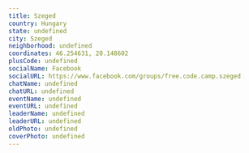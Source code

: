 ```yaml
---
title: Szeged
country: Hungary
state: undefined
city: Szeged
neighborhood: undefined
coordinates: 46.254631, 20.148602
plusCode: undefined
socialName: Facebook
socialURL: https://www.facebook.com/groups/free.code.camp.szeged
chatName: undefined
chatURL: undefined
eventName: undefined
eventURL: undefined
leaderName: undefined
leaderURL: undefined
oldPhoto: undefined
coverPhoto: undefined
---
```

